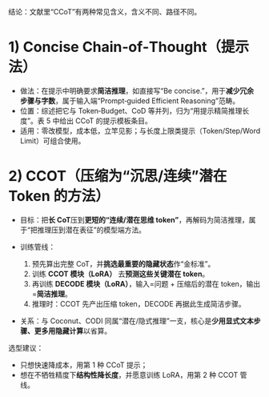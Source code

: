 结论：文献里“CCoT”有两种常见含义，含义不同、路径不同。

# 1) Concise Chain‑of‑Thought（提示法）

* 做法：在提示中明确要求**简洁推理**，如直接写“Be concise.”，用于**减少冗余步骤与字数**，属于输入端“Prompt‑guided Efficient Reasoning”范畴。
* 位置：综述把它与 Token‑Budget、CoD 等并列，归为“用提示精简推理长度”。表 5 中给出 CCoT 的提示模板条目。
* 适用：零改模型，成本低，立竿见影；与长度上限类提示（Token/Step/Word Limit）可组合使用。

# 2) CCOT（压缩为“沉思/连续”潜在 Token 的方法）

* 目标：把**长 CoT**压到**更短的“连续/潜在思维 token”**，再解码为简洁推理，属于“把推理压到潜在表征”的模型端方法。
* 训练管线：

  1. 预先算出完整 CoT，并**挑选最重要的隐藏状态**作“金标准”。
  2. 训练 **CCOT 模块（LoRA）** 去**预测这些关键潜在 token**。
  3. 再训练 **DECODE 模块（LoRA）**，输入=问题 + 压缩后的潜在 token，输出=**简洁推理**。
  4. 推理时：CCOT 先产出压缩 token，DECODE 再据此生成简洁步骤。
* 关系：与 Coconut、CODI 同属“潜在/隐式推理”一支，核心是**少用显式文本步骤、更多用隐藏计算**以省算。

选型建议：

* 只想快速降成本，用第 1 种 CCoT 提示；
* 想在不牺牲精度下**结构性降长度**，并愿意训练 LoRA，用第 2 种 CCOT 管线。
